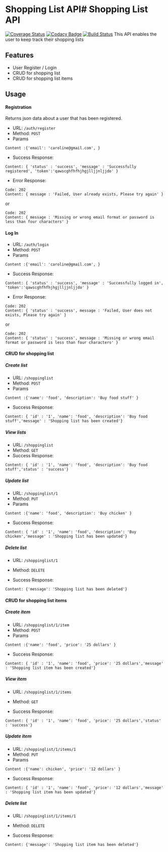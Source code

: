 # Shopping List API# Shopping List API
[![Coverage Status](https://coveralls.io/repos/github/CeciliaCaroline/shoppinglist_api/badge.svg?branch=master)](https://coveralls.io/github/CeciliaCaroline/shoppinglist_api?branch=master)
[![Codacy Badge](https://api.codacy.com/project/badge/Grade/4013dca21e4349008e56ca415adbe4c3)](https://www.codacy.com/app/CeciliaCaroline/shoppinglist_api?utm_source=github.com&amp;utm_medium=referral&amp;utm_content=CeciliaCaroline/shoppinglist_api&amp;utm_campaign=Badge_Grade)
[![Build Status](https://travis-ci.org/CeciliaCaroline/shoppinglist_api.svg?branch=master)](https://travis-ci.org/CeciliaCaroline/shoppinglist_api)
This API enables the user to keep track their shopping lists
## Features
- User Register / Login
- CRUD for shopping list
- CRUD for shopping list items


## Usage

#### Registration
Returns json data about a user that has been registered.

-  URL: ```/auth/register```
- Method: ```POST```
- Params
````
Content :{'email': 'caroline@gmail.com', }
````
- Success Response:
```Code: 201 
Content: { 'status' : 'success', 'message' : 'Successfully registered', 'token':'qawscghfhfhjhgjlljjnljjdo' }
```
- Error Response:
```
Code: 202 
Content: { message : 'Failed, User already exists, Please try again' }
```
or
```
Code: 202  
Content: { message : 'Missing or wrong email format or password is less than four characters' }
```
#### Log In

- URL: ```/auth/login```
- Method: ```POST```
- Params
````
Content :{'email': 'caroline@gmail.com', }
````
- Success Response:
```Code: 201 
Content: { 'status' : 'success', 'message' : 'Successfully logged in', 'token':'qawscghfhfhjhgjlljjnljjdo' }
```
- Error Response:
```
Code: 202 
Content: { 'status' : 'success', message : 'Failed, User does not exists, Please try again' }
```
or
```
Code: 202  
Content: { 'status' : 'success', message : 'Missing or wrong email format or password is less than four characters' }
```

#### CRUD for shopping list
##### Create list
- URL: ```/shoppinglist```
- Method: ```POST```
- Params
````
Content :{'name': 'food', 'description': 'Buy food stuff' }
````
- Success Response:
```Code: 201 
Content: { 'id' : '1', 'name': 'food', 'description': 'Buy food stuff','message' : 'Shopping list has been created'}
```
##### View lists
- URL: ```/shoppinglist```
- Method: ```GET```
- Success Response:
```Code: 200 
Content: { 'id' : '1', 'name': 'food', 'description': 'Buy food stuff','status' : 'success'}
```
##### Update list
- URL: ```/shoppinglist/1```
- Method: ```PUT```
- Params
````
Content :{'name': 'food', 'description': 'Buy chicken' }
````
- Success Response:
```Code: 200 
Content: { 'id' : '1', 'name': 'food', 'description': 'Buy chicken','message' : 'Shopping list has been updated'}
```
##### Delete list
- URL: ```/shoppinglist/1```
- Method: ```DELETE```

- Success Response:
```Code: 200 
Content: {'message': 'Shopping list has been deleted'}
```

#### CRUD for shopping list items
##### Create item
- URL: ```/shoppinglist/1/item```
- Method: ```POST```
- Params
````
Content :{'name': 'food', 'price': '25 dollars' }
````
- Success Response:
```Code: 201 
Content: { 'id' : '1', 'name': 'food', 'price': '25 dollars','message' : 'Shopping list item has been created'}
```
##### View item
- URL: ```/shoppinglist/1/items```
- Method: ```GET```

- Success Response:
```Code: 200 
Content: { 'id' : '1', 'name': 'food', 'price': '25 dollars','status' : 'success'}
```
##### Update item
- URL: ```/shoppinglist/1/items/1```
- Method: ```PUT```
- Params
````
Content :{'name': chicken', 'price': '12 dollars' }
````
- Success Response:
```Code: 200 
Content: { 'id' : '1', 'name': 'food', 'price': '12 dollars','message' : 'Shopping list item has been updated'}
```
##### Delete list
- URL: ```/shoppinglist/1/items/1```
- Method: ```DELETE```

- Success Response:
```Code: 200 
Content: {'message': 'Shopping list item has been deleted'}
```